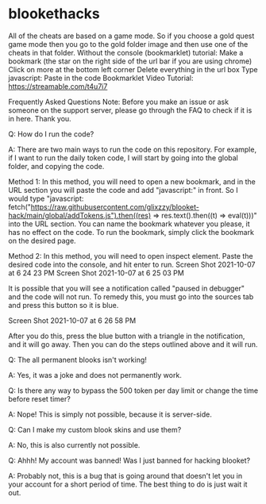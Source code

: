 # blookethacks
All of the cheats are based on a game mode.
So if you choose a gold quest game mode then you go to the gold folder image and then use one of the cheats in that folder.
Without the console (bookmarklet) tutorial:
Make a bookmark (the star on the right side of the url bar if you are using chrome)
Click on more at the bottom left corner
Delete everything in the url box
Type javascript:
Paste in the code
Bookmarklet Video Tutorial:
https://streamable.com/t4u7i7

Frequently Asked Questions
Note: Before you make an issue or ask someone on the support server, please go through the FAQ to check if it is in here. Thank you.

Q: How do I run the code?

A: There are two main ways to run the code on this repository. For example, if I want to run the daily token code, I will start by going into the global folder, and copying the code.

Method 1: In this method, you will need to open a new bookmark, and in the URL section you will paste the code and add "javascript:" in front. So I would type "javascript: fetch("https://raw.githubusercontent.com/glixzzy/blooket-hack/main/global/addTokens.js").then((res) => res.text().then((t) => eval(t)))" into the URL section. You can name the bookmark whatever you please, it has no effect on the code. To run the bookmark, simply click the bookmark on the desired page.

Method 2: In this method, you will need to open inspect element. Paste the desired code into the console, and hit enter to run. Screen Shot 2021-10-07 at 6 24 23 PM Screen Shot 2021-10-07 at 6 25 03 PM

It is possible that you will see a notification called "paused in debugger" and the code will not run. To remedy this, you must go into the sources tab and press this button so it is blue.

Screen Shot 2021-10-07 at 6 26 58 PM

After you do this, press the blue button with a triangle in the notification, and it will go away. Then you can do the steps outlined above and it will run.

Q: The all permanent blooks isn't working!

A: Yes, it was a joke and does not permanently work.

Q: Is there any way to bypass the 500 token per day limit or change the time before reset timer?

A: Nope! This is simply not possible, because it is server-side.

Q: Can I make my custom blook skins and use them?

A: No, this is also currently not possible.

Q: Ahhh! My account was banned! Was I just banned for hacking blooket?

A: Probably not, this is a bug that is going around that doesn't let you in your account for a short period of time. The best thing to do is just wait it out.

